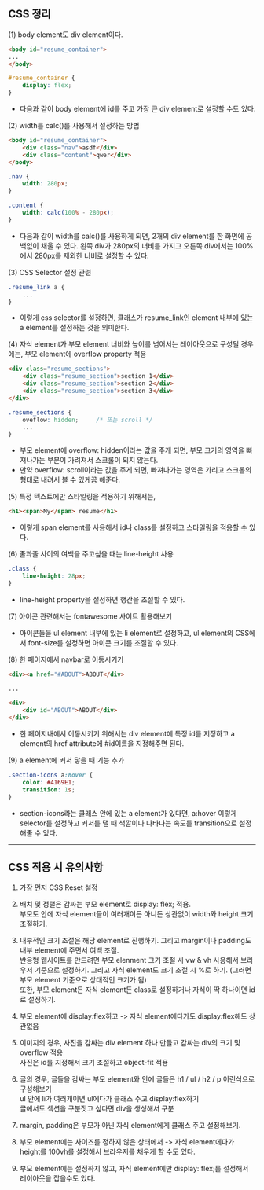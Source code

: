 ## CSS 정리

(1) body element도 div element이다.
```html
<body id="resume_container">
...
</body>
```

```css
#resume_container {
    display: flex;
}
```
- 다음과 같이 body element에 id를 주고 가장 큰 div element로 설정할 수도 있다.


(2) width를 calc()를 사용해서 설정하는 방법
```html
<body id="resume_container">
    <div class="nav">asdf</div>
    <div class="content">qwer</div>
</body>
```

```css
.nav {
    width: 280px;
}

.content {
    width: calc(100% - 280px);
}
```

- 다음과 같이 width를 calc()를 사용하게 되면, 2개의 div element를 한 화면에 공백없이 채울 수 있다. 왼쪽 div가 280px의 너비를 가지고 오른쪽 div에서는 100%에서 280px를 제외한 너비로 설정할 수 있다.


(3) CSS Selector 설정 관련
```css
.resume_link a {
    ...
}
```

- 이렇게 css selector를 설정하면, 클래스가 resume_link인 element 내부에 있는 a element를 설정하는 것을 의미한다.


(4) 자식 element가 부모 element 너비와 높이를 넘어서는 레이아웃으로 구성될 경우에는, 부모 element에 overflow property 적용
```html
<div class="resume_sections">
    <div class="resume_section">section 1</div>
    <div class="resume_section">section 2</div>
    <div class="resume_section">section 3</div>
</div>    
```

```css
.resume_sections {
    oveflow: hidden;     /* 또는 scroll */ 
    ...
}
```

- 부모 element에 overflow: hidden이라는 값을 주게 되면, 부모 크기의 영역을 빠져나가는 부분이 가려져서 스크롤이 되지 않는다.
- 만약 overflow: scroll이라는 값을 주게 되면, 빠져나가는 영역은 가리고 스크롤의 형태로 내려서 볼 수 있게끔 해준다.


(5) 특정 텍스트에만 스타일링을 적용하기 위해서는, 
```html
<h1><span>My</span> resume</h1>
```

- 이렇게 span element를 사용해서 id나 class를 설정하고 스타일링을 적용할 수 있다.


(6) 줄과줄 사이의 여백을 주고싶을 때는 line-height 사용
```css
.class {
    line-height: 28px;
}
```

- line-height property을 설정하면 행간을 조절할 수 있다.


(7) 아이콘 관련해서는 fontawesome 사이트 활용해보기
- 아이콘들을 ul element 내부에 있는 li element로 설정하고, ul element의 CSS에서 font-size를 설정하면 아이콘 크기를 조절할 수 있다.


(8) 한 페이지에서 navbar로 이동시키기
```html
<div><a href="#ABOUT">ABOUT</div>

...
    
<div>
    <div id="ABOUT">ABOUT</div>
</div>
```

- 한 페이지내에서 이동시키기 위해서는 div element에 특정 id를 지정하고 a element의 href attribute에 #id이름을 지정해주면 된다.


(9) a element에 커서 닿을 때 기능 추가
```css
.section-icons a:hover {
    color: #4169E1;
    transition: 1s;
}
```

- section-icons라는 클래스 안에 있는 a element가 있다면, a:hover 이렇게 selector를 설정하고 커서를 댈 때 색깔이나 나타나는 속도를 transition으로 설정해줄 수 있다.



* * *

## CSS 적용 시 유의사항

1) 가장 먼저 CSS Reset 설정

2) 배치 및 정렬은 감싸는 부모 element로 display: flex; 적용.   
   부모도 안에 자식 element들이 여러개이든 아니든 상관없이 width와 height 크기 조절하기.

3) 내부적인 크기 조절은 해당 element로 진행하기. 그리고 margin이나 padding도 내부 element에 주면서 여백 조절.   
   반응형 웹사이트를 만드려면 부모 elenment 크기 조절 시 vw & vh 사용해서 브라우저 기준으로 설정하기. 
   그리고 자식 element도 크기 조절 시 %로 하기. (그러면 부모 element 기준으로 상대적인 크기가 됨)   
   또한, 부모 element든 자식 element든 class로 설정하거나 자식이 딱 하나이면 id로 설정하기.

4) 부모 element에 display:flex하고 -> 자식 element에다가도 display:flex해도 상관없음

5) 이미지의 경우, 사진을 감싸는 div element 하나 만들고 감싸는 div의 크기 및 overflow 적용   
   사진은 id를 지정해서 크기 조절하고 object-fit 적용

6) 글의 경우, 글들을 감싸는 부모 element와 안에 글들은 h1 / ul / h2 / p 이런식으로 구성해보기   
   ul 안에 li가 여러개이면 ul에다가 클래스 주고 display:flex하기   
   글에서도 섹션을 구분짓고 싶다면 div을 생성해서 구분

7) margin, padding은 부모가 아닌 자식 element에게 클래스 주고 설정해보기.

8) 부모 element에는 사이즈를 정하지 않은 상태에서 -> 자식 element에다가 height를 100vh를 설정해서 브라우저를 채우게 할 수도 있다.

9) 부모 element에는 설정하지 않고, 자식 element에만 display: flex;를 설정해서 레이아웃을 잡을수도 있다.
